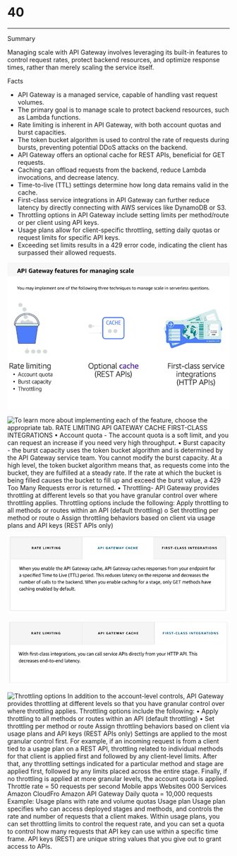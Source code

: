 # 40



---

Summary

Managing scale with API Gateway involves leveraging its built-in features to control request rates, protect backend resources, and optimize response times, rather than merely scaling the service itself.

Facts

- API Gateway is a managed service, capable of handling vast request volumes.
- The primary goal is to manage scale to protect backend resources, such as Lambda functions.
- Rate limiting is inherent in API Gateway, with both account quotas and burst capacities.
- The token bucket algorithm is used to control the rate of requests during bursts, preventing potential DDoS attacks on the backend.
- API Gateway offers an optional cache for REST APIs, beneficial for GET requests.
- Caching can offload requests from the backend, reduce Lambda invocations, and decrease latency.
- Time-to-live (TTL) settings determine how long data remains valid in the cache.
- First-class service integrations in API Gateway can further reduce latency by directly connecting with AWS services like DynamoDB or S3.
- Throttling options in API Gateway include setting limits per method/route or per client using API keys.
- Usage plans allow for client-specific throttling, setting daily quotas or request limits for specific API keys.
- Exceeding set limits results in a 429 error code, indicating the client has surpassed their allowed requests.



![](../../../media/AWS-Developing-Serverless-Solutions-on-AWS-Model--11-40-image1.png)



![To learn more about implementing each of the feature, choose the appropriate tab. RATE LIMITING API GATEWAY CACHE FIRST-CLASS INTEGRATIONS • Account quota - The account quota is a soft limit, and you can request an increase if you need very high throughput. • Burst capacity - the burst capacity uses the token bucket algorithm and is determined by the API Gateway service team. You cannot modify the burst capacity. At a high level, the token bucket algorithm means that, as requests come into the bucket, they are fulfilled at a steady rate. If the rate at which the bucket is being filled causes the bucket to fill up and exceed the burst value, a 429 Too Many Requests error is returned. • Throttling- API Gateway provides throttling at different levels so that you have granular control over where throttling applies. Throttling options include the following: Apply throttling to all methods or routes within an API (default throttling) o Set throttling per method or route o Assign throttling behaviors based on client via usage plans and API keys (REST APIs only) ](../../../media/AWS-Developing-Serverless-Solutions-on-AWS-Model--11-40-image2.png)



![RATE LIMITING API GATEWAY CACHE FIRST-CLASS INTEGRATIONS When you enable the API Gateway cache, API Gateway caches responses from your endpoint for a specified Time to Live (TTL) period. This reduces latency on the response and decreases the number of calls to the backend. When you enable caching for a stage, only GET methods have caching enabled by default. ](../../../media/AWS-Developing-Serverless-Solutions-on-AWS-Model--11-40-image3.png)



![](../../../media/AWS-Developing-Serverless-Solutions-on-AWS-Model--11-40-image4.png)



![Throttling options In addition to the account-level controls, API Gateway provides throttling at different levels so that you have granular control over where throttling applies. Throttling options include the following: • Apply throttling to all methods or routes within an API (default throttling) • Set throttling per method or route Assign throttling behaviors based on client via usage plans and API keys (REST APIs only) Settings are applied to the most granular control first. For example, if an incoming request is from a client tied to a usage plan on a REST API, throttling related to individual methods for that client is applied first and followed by any client-level limits. After that, any throttling settings indicated for a particular method and stage are applied first, followed by any limits placed across the entire stage. Finally, if no throttling is applied at more granular levels, the account quota is applied. Throttle rate = 50 requests per second Mobile apps Websites 000 Services Amazon CloudFro Amazon API Gateway Daily quota = 10,000 requests Example: Usage plans with rate and volume quotas Usage plan Usage plan specifies who can access deployed stages and methods, and controls the rate and number of requests that a client makes. Within usage plans, you can set throttling limits to control the request rate, and you can set a quota to control how many requests that API key can use within a specific time frame. API keys (REST) are unique string values that you give out to grant access to APIs. ](../../../media/AWS-Developing-Serverless-Solutions-on-AWS-Model--11-40-image5.png)







